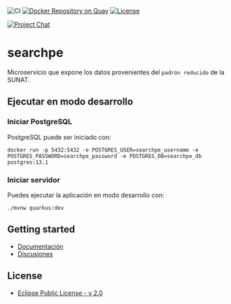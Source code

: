 ![CI](https://github.com/project-openubl/searchpe/workflows/CI/badge.svg)
[![Docker Repository on Quay](https://quay.io/repository/projectopenubl/searchpe/status "Docker Repository on Quay")](https://quay.io/repository/projectopenubl/searchpe)
[![License](https://img.shields.io/badge/License-EPL%202.0-green.svg)](https://opensource.org/licenses/EPL-2.0)

[![Project Chat](https://img.shields.io/badge/zulip-join_chat-brightgreen.svg?style=for-the-badge&logo=zulip)](https://projectopenubl.zulipchat.com/)

# searchpe

Microservicio que expone los datos provenientes del `padrón reducido` de la SUNAT.

## Ejecutar en modo desarrollo

### Iniciar PostgreSQL

PostgreSQL puede ser iniciado con:

```shell script
docker run -p 5432:5432 -e POSTGRES_USER=searchpe_username -e POSTGRES_PASSWORD=searchpe_password -e POSTGRES_DB=searchpe_db postgres:13.1
```

### Iniciar servidor

Puedes ejecutar la aplicación en modo desarrollo con:

```shell script
./mvnw quarkus:dev
```

## Getting started

- [Documentación](https://project-openubl.github.io)
- [Discusiones](https://github.com/project-openubl/searchpe/discussions)

## License

- [Eclipse Public License - v 2.0](./LICENSE)

